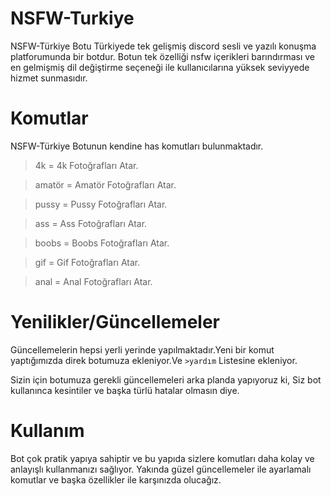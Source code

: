
# NSFW-Turkiye
NSFW-Türkiye Botu Türkiyede tek gelişmiş discord sesli ve yazılı konuşma platforumunda bir botdur. Botun tek özelliği nsfw içerikleri barındırması ve en gelmişmiş dil değiştirme seçeneği ile kullanıcılarına yüksek seviyyede hizmet sunmasıdır.

# Komutlar
NSFW-Türkiye Botunun kendine has komutları bulunmaktadır.

>4k = 4k Fotoğrafları Atar. 

>amatör = Amatör Fotoğrafları Atar. 

>pussy = Pussy Fotoğrafları Atar. 

>ass = Ass Fotoğrafları Atar. 

>boobs = Boobs Fotoğrafları Atar. 

>gif = Gif Fotoğrafları Atar. 

>anal = Anal Fotoğrafları Atar.

# Yenilikler/Güncellemeler
Güncellemelerin hepsi yerli yerinde yapılmaktadır.Yeni bir komut yaptığımızda direk botumuza ekleniyor.Ve `>yardım` Listesine ekleniyor.

Sizin için botumuza gerekli güncellemeleri arka planda yapıyoruz ki, Siz bot kullanınca kesintiler ve başka türlü hatalar olmasın diye.

# Kullanım
Bot çok pratik yapıya sahiptir ve bu yapıda sizlere komutları daha kolay ve anlayışlı kullanmanızı sağlıyor. Yakında güzel güncellemeler ile ayarlamalı komutlar ve başka özellikler ile karşınızda olucağız.




